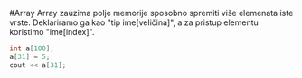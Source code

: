 #Array
Array zauzima polje memorije sposobno spremiti više elemenata iste vrste.
Deklariramo ga kao "tip ime[veličina]", a za pristup elementu koristimo "ime[index]".

```cpp
int a[100];
a[31] = 5;
cout << a[31];
```